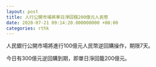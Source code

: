 ```yaml
---
layout: post
title: 人行公開市場將單日淨回穩200億元人民幣
date: 2020-07-21 09:14:20.000000000 +08:00
categories: rthk
---
```


人民銀行公開市場將進行100億元人民幣逆回購操作，期限7天。

今日有300億元逆回購到期，即單日淨回籠200億元。
